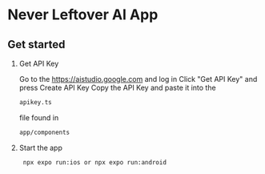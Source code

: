 # Never Leftover AI App

## Get started

1. Get API Key

   Go to the https://aistudio.google.com and log in
   Click "Get API Key" and press Create API Key
   Copy the API Key and paste it into the 
   ```bash
   apikey.ts
   ```
   file found in
      ```bash
   app/components
   ```
2. Start the app

   ```bash
    npx expo run:ios or npx expo run:android
   ```
